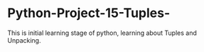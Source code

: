 # Python-Project-15-Tuples-
This is initial learning stage of python, learning about Tuples and Unpacking.
